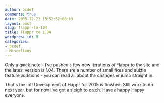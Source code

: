 ```yaml
---
author: bcdef
comments: true
date: 2005-12-22 15:52:52+00:00
layout: post
slug: flappr-to-104
title: Flappr to 1.04
wordpress_id: 9
categories:
- bcdef
- Miscellany
---
```


Only a quick note - I've pushed a few new iterations of Flappr to the site and the latest version is 1.04. There are a number of small fixes and subtle feature additions - you can [read all about the changes](/?page_id=2) or [jump straight in](/flappr). 

That's the lot! Development of Flappr for 2005 is finished. Still work to do next year, but for now I've got a sleigh to catch. Have a happy Happy everyone. 
